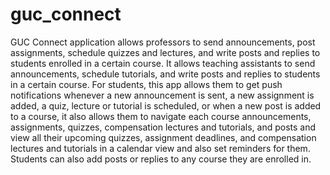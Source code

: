 # guc_connect

GUC Connect application allows professors to send
announcements, post assignments, schedule quizzes and lectures, and write posts and
replies to students enrolled in a certain course. It allows teaching assistants to send
announcements, schedule tutorials, and write posts and replies to students in a certain
course. For students, this app allows them to get push notifications whenever a new
announcement is sent, a new assignment is added, a quiz, lecture or tutorial is scheduled,
or when a new post is added to a course, it also allows them to navigate each course
announcements, assignments, quizzes, compensation lectures and tutorials, and posts
and view all their upcoming quizzes, assignment deadlines, and compensation lectures
and tutorials in a calendar view and also set reminders for them. Students can also add
posts or replies to any course they are enrolled in.
